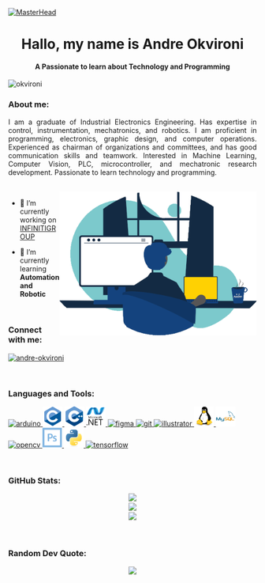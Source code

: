 [![MasterHead](https://media.licdn.com/dms/image/C4E16AQHpVjf8O8qSQA/profile-displaybackgroundimage-shrink_350_1400/0/1634149067046?e=1703721600&v=beta&t=EunJYjDo807CAg6Ht6sF5HidAabFEfchKAdjFfX0780)](https://www.linkedin.com/in/andre-okvironi/)

<h1 align="center">Hallo, my name is Andre Okvironi</h1>
<h4 align="center">A Passionate to learn about Technology and Programming</h3>

<p align="left"> <img src="https://komarev.com/ghpvc/?username=okvironi&label=Profile%20views&color=0e75b6&style=flat" alt="okvironi" /> </p>

<!-- [![](https://visitcount.itsvg.in/api?id=okvironi&icon=0&color=1)](https://visitcount.itsvg.in) -->


<h3 align="left">About me:</h3>
<p align="justify">I am a graduate of Industrial Electronics Engineering. Has expertise in control, instrumentation, mechatronics, and robotics. I am proficient in programming, electronics, graphic design, and computer operations. Experienced as chairman of organizations and committees, and has good communication skills and teamwork. Interested in Machine Learning, Computer Vision, PLC, microcontroller, and mechatronic research development. Passionate to learn technology and programming.
</p>

<br>
<img align="right" alt="Coding" width="400" src="https://github.com/okvironi/okvironi/blob/387317ff68c0e712bb82a8238de1b79908f6ff9f/Animation/develop-web.gif">


- 🔭 I’m currently working on [INFINITIGROUP](www.infinitigroup.id)

- 🌱 I’m currently learning **Automation and Robotic**

<br>
<h3 align="left">Connect with me:</h3>
<p align="left">
<a href="https://linkedin.com/in/andre-okvironi" target="blank"><img align="center" src="https://raw.githubusercontent.com/rahuldkjain/github-profile-readme-generator/master/src/images/icons/Social/linked-in-alt.svg" alt="andre-okvironi" height="30" width="40" /></a>
</p>

<br>
<h3 align="left">Languages and Tools:</h3>
<p align="left"> <a href="https://www.arduino.cc/" target="_blank" rel="noreferrer"> <img src="https://cdn.worldvectorlogo.com/logos/arduino-1.svg" alt="arduino" width="40" height="40"/> </a> <a href="https://www.cprogramming.com/" target="_blank" rel="noreferrer"> <img src="https://raw.githubusercontent.com/devicons/devicon/master/icons/c/c-original.svg" alt="c" width="40" height="40"/> </a> <a href="https://www.w3schools.com/cpp/" target="_blank" rel="noreferrer"> <img src="https://raw.githubusercontent.com/devicons/devicon/master/icons/cplusplus/cplusplus-original.svg" alt="cplusplus" width="40" height="40"/> </a> <a href="https://dotnet.microsoft.com/" target="_blank" rel="noreferrer"> <img src="https://raw.githubusercontent.com/devicons/devicon/master/icons/dot-net/dot-net-original-wordmark.svg" alt="dotnet" width="40" height="40"/> </a> <a href="https://www.figma.com/" target="_blank" rel="noreferrer"> <img src="https://www.vectorlogo.zone/logos/figma/figma-icon.svg" alt="figma" width="40" height="40"/> </a> <a href="https://git-scm.com/" target="_blank" rel="noreferrer"> <img src="https://www.vectorlogo.zone/logos/git-scm/git-scm-icon.svg" alt="git" width="40" height="40"/> </a> <a href="https://www.adobe.com/in/products/illustrator.html" target="_blank" rel="noreferrer"> <img src="https://www.vectorlogo.zone/logos/adobe_illustrator/adobe_illustrator-icon.svg" alt="illustrator" width="40" height="40"/> </a> <a href="https://www.linux.org/" target="_blank" rel="noreferrer"> <img src="https://raw.githubusercontent.com/devicons/devicon/master/icons/linux/linux-original.svg" alt="linux" width="40" height="40"/> </a> <a href="https://www.mysql.com/" target="_blank" rel="noreferrer"> <img src="https://raw.githubusercontent.com/devicons/devicon/master/icons/mysql/mysql-original-wordmark.svg" alt="mysql" width="40" height="40"/> </a> <a href="https://opencv.org/" target="_blank" rel="noreferrer"> <img src="https://www.vectorlogo.zone/logos/opencv/opencv-icon.svg" alt="opencv" width="40" height="40"/> </a> <a href="https://www.photoshop.com/en" target="_blank" rel="noreferrer"> <img src="https://raw.githubusercontent.com/devicons/devicon/master/icons/photoshop/photoshop-line.svg" alt="photoshop" width="40" height="40"/> </a> <a href="https://www.python.org" target="_blank" rel="noreferrer"> <img src="https://raw.githubusercontent.com/devicons/devicon/master/icons/python/python-original.svg" alt="python" width="40" height="40"/> </a> <a href="https://www.tensorflow.org" target="_blank" rel="noreferrer"> <img src="https://www.vectorlogo.zone/logos/tensorflow/tensorflow-icon.svg" alt="tensorflow" width="40" height="40"/> </a> </p>

<br>
<!-- pilihan tema untuk darkmode: dark, radical, tokyonight, onedark, dracula, vue-dark, nightowl, blue-green, algolia, great-gatsby -->
<!-- pilihan tema untuk lightmode: vue, buefy   -->
<h3 align="left">GitHub Stats:</h3>
<div align="center">
  
![](https://github-readme-stats.vercel.app/api?username=okvironi&theme=dark&hide_border=false&include_all_commits=false&count_private=true)<br/>
![](https://github-readme-streak-stats.herokuapp.com/?user=okvironi&theme=dark&hide_border=false)<br/>
![](https://github-readme-stats.vercel.app/api/top-langs/?username=okvironi&theme=dark&hide_border=false&include_all_commits=false&count_private=true&layout=compact)
</div>

<br>
<h3 align="left">Random Dev Quote:</h3>
<div align="center">
  
![](https://quotes-github-readme.vercel.app/api?type=horizontal&theme=dark)
</div>

